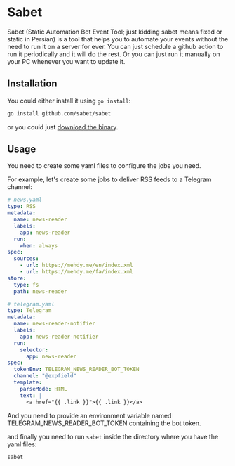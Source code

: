 # Sabet

Sabet (Static Automation Bot Event Tool; just kidding sabet means fixed or static in Persian) is a tool that helps you to automate your events without the need to run it on a server for ever. You can just schedule a github action to run it periodically and it will do the rest. Or you can just run it manually on your PC whenever you want to update it.

## Installation

You could either install it using `go install`:

```bash
go install github.com/sabet/sabet
```

or you could just [download the binary](https://github.com/mehdy/sabet/releases).

## Usage

You need to create some yaml files to configure the jobs you need.

For example, let's create some jobs to deliver RSS feeds to a Telegram channel:

```yaml
# news.yaml
type: RSS
metadata:
  name: news-reader
  labels:
    app: news-reader
  run:
    when: always
spec:
  sources:
    - url: https://mehdy.me/en/index.xml
    - url: https://mehdy.me/fa/index.xml
store:
  type: fs
  path: news-reader
```

```yaml
# telegram.yaml
type: Telegram
metadata:
  name: news-reader-notifier
  labels:
    app: news-reader-notifier
  run:
    selector:
      app: news-reader
spec:
  tokenEnv: TELEGRAM_NEWS_READER_BOT_TOKEN
  channel: "@expfield"
  template:
    parseMode: HTML
    text: |
      <a href="{{ .link }}">{{ .link }}</a>
```

And you need to provide an environment variable named TELEGRAM_NEWS_READER_BOT_TOKEN containing the bot token.

and finally you need to run `sabet` inside the directory where you have the yaml files:

```bash
sabet
```
